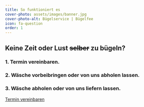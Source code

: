 ```yaml
---
title: So funktioniert es
cover-photo: assets/images/banner.jpg
cover-photo-alt: Bügelservice | Bügelfee
icon: fa-question
order: 1
---
```


## Keine Zeit oder Lust <s>selber</s> zu bügeln?  

### 1. Termin vereinbaren.  
### 2. Wäsche vorbeibringen oder von uns abholen lassen.  
### 3. Wäsche abholen oder von uns liefern lassen.  

<a href="#contact" class="button scrolly">Termin vereinbaren</a>


